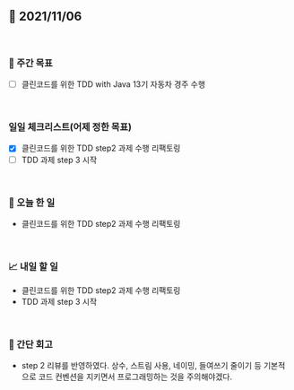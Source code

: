 ## 📅 2021/11/06

<br/>

### 🏹 주간 목표

- [ ] 클린코드를 위한 TDD with Java 13기 자동차 경주 수행

<br/>

### 일일 체크리스트(어제 정한 목표)

- [x] 클린코드를 위한 TDD step2 과제 수행 리팩토링
- [ ] TDD 과제 step 3 시작

<br/>

### 💯 오늘 한 일

- 클린코드를 위한 TDD step2 과제 수행 리팩토링

<br/>

### 📈 내일 할 일

- 클린코드를 위한 TDD step2 과제 수행 리팩토링 
- TDD 과제 step 3 시작

<br/>

### 🧐 간단 회고

- step 2 리뷰를 반영하였다. 상수, 스트림 사용, 네이밍, 들여쓰기 줄이기 등 기본적으로 코드 컨벤션을 지키면서 프로그래밍하는 것을 주의해야겠다.